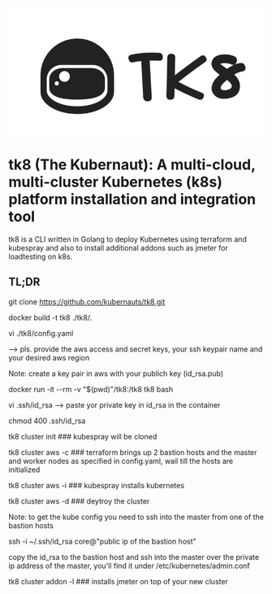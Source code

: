 ![Screenshot](tk8.png)
# tk8 (The Kubernaut): A multi-cloud, multi-cluster Kubernetes (k8s) platform installation and integration tool

tk8 is a CLI written in Golang to deploy Kubernetes using terraform and kubespray and also to install additional addons such as jmeter for loadtesting on k8s.

## TL;DR

git clone https://github.com/kubernauts/tk8.git

docker build -t tk8 ./tk8/.

vi ./tk8/config.yaml

--> pls. provide the aws access and secret keys, your ssh keypair name and your desired aws region

Note: create a key pair in aws with your publich key (id_rsa.pub)

docker run -it --rm -v "$(pwd)"/tk8:/tk8 tk8 bash

vi .ssh/id_rsa --> paste yor private key in id_rsa in the container

chmod 400 .ssh/id_rsa

tk8 cluster init ### kubespray will be cloned

tk8 cluster aws -c ### terraform brings up 2 bastion hosts and the master and worker nodes as specified in config.yaml, wail till the hosts are initialized

tk8 cluster aws -i ### kubespray installs kubernetes

tk8 cluster aws -d ### deytroy the cluster

Note: to get the kube config you need to ssh into the master from one of the bastion hosts 

ssh -i ~/.ssh/id_rsa core@"public ip of the bastion host"

copy the id_rsa to the bastion host and ssh into the master over the private ip address of the master, you'll find it under /etc/kubernetes/admin.conf

tk8 cluster addon -l ### installs jmeter on top of your new cluster


